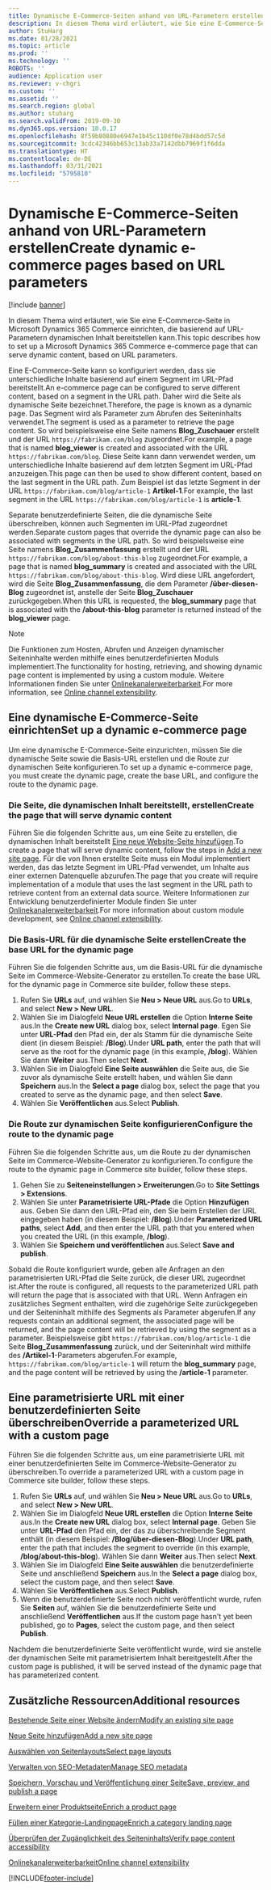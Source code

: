 ```yaml
---
title: Dynamische E-Commerce-Seiten anhand von URL-Parametern erstellen
description: In diesem Thema wird erläutert, wie Sie eine E-Commerce-Seite in Microsoft Dynamics 365 Commerce einrichten, die basierend auf URL-Parametern dynamischen Inhalt bereitstellen kann.
author: StuHarg
ms.date: 01/28/2021
ms.topic: article
ms.prod: ''
ms.technology: ''
ROBOTS: ''
audience: Application user
ms.reviewer: v-chgri
ms.custom: ''
ms.assetid: ''
ms.search.region: global
ms.author: stuharg
ms.search.validFrom: 2019-09-30
ms.dyn365.ops.version: 10.0.17
ms.openlocfilehash: 8f59b80880e6947e1b45c110df0e78d4bdd57c5d
ms.sourcegitcommit: 3cdc42346bb653c13ab33a7142dbb7969f1f6dda
ms.translationtype: HT
ms.contentlocale: de-DE
ms.lasthandoff: 03/31/2021
ms.locfileid: "5795810"
---
```

# <a name="create-dynamic-e-commerce-pages-based-on-url-parameters"></a><span data-ttu-id="cfd25-103">Dynamische E-Commerce-Seiten anhand von URL-Parametern erstellen</span><span class="sxs-lookup"><span data-stu-id="cfd25-103">Create dynamic e-commerce pages based on URL parameters</span></span>

[!include [banner](includes/banner.md)]

<span data-ttu-id="cfd25-104">In diesem Thema wird erläutert, wie Sie eine E-Commerce-Seite in Microsoft Dynamics 365 Commerce einrichten, die basierend auf URL-Parametern dynamischen Inhalt bereitstellen kann.</span><span class="sxs-lookup"><span data-stu-id="cfd25-104">This topic describes how to set up a Microsoft Dynamics 365 Commerce e-commerce page that can serve dynamic content, based on URL parameters.</span></span>

<span data-ttu-id="cfd25-105">Eine E-Commerce-Seite kann so konfiguriert werden, dass sie unterschiedliche Inhalte basierend auf einem Segment im URL-Pfad bereitstellt.</span><span class="sxs-lookup"><span data-stu-id="cfd25-105">An e-commerce page can be configured to serve different content, based on a segment in the URL path.</span></span> <span data-ttu-id="cfd25-106">Daher wird die Seite als dynamische Seite bezeichnet.</span><span class="sxs-lookup"><span data-stu-id="cfd25-106">Therefore, the page is known as a dynamic page.</span></span> <span data-ttu-id="cfd25-107">Das Segment wird als Parameter zum Abrufen des Seiteninhalts verwendet.</span><span class="sxs-lookup"><span data-stu-id="cfd25-107">The segment is used as a parameter to retrieve the page content.</span></span> <span data-ttu-id="cfd25-108">So wird beispielsweise eine Seite namens **Blog\_Zuschauer** erstellt und der URL `https://fabrikam.com/blog` zugeordnet.</span><span class="sxs-lookup"><span data-stu-id="cfd25-108">For example, a page that is named **blog\_viewer** is created and associated with the URL `https://fabrikam.com/blog`.</span></span> <span data-ttu-id="cfd25-109">Diese Seite kann dann verwendet werden, um unterschiedliche Inhalte basierend auf dem letzten Segment im URL-Pfad anzuzeigen.</span><span class="sxs-lookup"><span data-stu-id="cfd25-109">This page can then be used to show different content, based on the last segment in the URL path.</span></span> <span data-ttu-id="cfd25-110">Zum Beispiel ist das letzte Segment in der URL `https://fabrikam.com/blog/article-1` **Artikel-1**.</span><span class="sxs-lookup"><span data-stu-id="cfd25-110">For example, the last segment in the URL `https://fabrikam.com/blog/article-1` is **article-1**.</span></span>

<span data-ttu-id="cfd25-111">Separate benutzerdefinierte Seiten, die die dynamische Seite überschreiben, können auch Segmenten im URL-Pfad zugeordnet werden.</span><span class="sxs-lookup"><span data-stu-id="cfd25-111">Separate custom pages that override the dynamic page can also be associated with segments in the URL path.</span></span> <span data-ttu-id="cfd25-112">So wird beispielsweise eine Seite namens **Blog\_Zusammenfassung** erstellt und der URL `https://fabrikam.com/blog/about-this-blog` zugeordnet.</span><span class="sxs-lookup"><span data-stu-id="cfd25-112">For example, a page that is named **blog\_summary** is created and associated with the URL `https://fabrikam.com/blog/about-this-blog`.</span></span> <span data-ttu-id="cfd25-113">Wird diese URL angefordert, wird die Seite **Blog\_Zusammenfassung**, die dem Parameter **/über-diesen-Blog** zugeordnet ist, anstelle der Seite **Blog\_Zuschauer** zurückgegeben.</span><span class="sxs-lookup"><span data-stu-id="cfd25-113">When this URL is requested, the **blog\_summary** page that is associated with the **/about-this-blog** parameter is returned instead of the **blog\_viewer** page.</span></span>

> [!NOTE]
> <span data-ttu-id="cfd25-114">Die Funktionen zum Hosten, Abrufen und Anzeigen dynamischer Seiteninhalte werden mithilfe eines benutzerdefinierten Moduls implementiert.</span><span class="sxs-lookup"><span data-stu-id="cfd25-114">The functionality for hosting, retrieving, and showing dynamic page content is implemented by using a custom module.</span></span> <span data-ttu-id="cfd25-115">Weitere Informationen finden Sie unter [Onlinekanalerweiterbarkeit](e-commerce-extensibility/overview.md).</span><span class="sxs-lookup"><span data-stu-id="cfd25-115">For more information, see [Online channel extensibility](e-commerce-extensibility/overview.md).</span></span>

## <a name="set-up-a-dynamic-e-commerce-page"></a><span data-ttu-id="cfd25-116">Eine dynamische E-Commerce-Seite einrichten</span><span class="sxs-lookup"><span data-stu-id="cfd25-116">Set up a dynamic e-commerce page</span></span>

<span data-ttu-id="cfd25-117">Um eine dynamische E-Commerce-Seite einzurichten, müssen Sie die dynamische Seite sowie die Basis-URL erstellen und die Route zur dynamischen Seite konfigurieren.</span><span class="sxs-lookup"><span data-stu-id="cfd25-117">To set up a dynamic e-commerce page, you must create the dynamic page, create the base URL, and configure the route to the dynamic page.</span></span>

### <a name="create-the-page-that-will-serve-dynamic-content"></a><span data-ttu-id="cfd25-118">Die Seite, die dynamischen Inhalt bereitstellt, erstellen</span><span class="sxs-lookup"><span data-stu-id="cfd25-118">Create the page that will serve dynamic content</span></span>

<span data-ttu-id="cfd25-119">Führen Sie die folgenden Schritte aus, um eine Seite zu erstellen, die dynamischen Inhalt bereitstellt [Eine neue Website-Seite hinzufügen](add-new-page.md).</span><span class="sxs-lookup"><span data-stu-id="cfd25-119">To create a page that will serve dynamic content, follow the steps in [Add a new site page](add-new-page.md).</span></span> <span data-ttu-id="cfd25-120">Für die von Ihnen erstellte Seite muss ein Modul implementiert werden, das das letzte Segment im URL-Pfad verwendet, um Inhalte aus einer externen Datenquelle abzurufen.</span><span class="sxs-lookup"><span data-stu-id="cfd25-120">The page that you create will require implementation of a module that uses the last segment in the URL path to retrieve content from an external data source.</span></span> <span data-ttu-id="cfd25-121">Weitere Informationen zur Entwicklung benutzerdefinierter Module finden Sie unter [Onlinekanalerweiterbarkeit](e-commerce-extensibility/overview.md).</span><span class="sxs-lookup"><span data-stu-id="cfd25-121">For more information about custom module development, see [Online channel extensibility](e-commerce-extensibility/overview.md).</span></span>

### <a name="create-the-base-url-for-the-dynamic-page"></a><span data-ttu-id="cfd25-122">Die Basis-URL für die dynamische Seite erstellen</span><span class="sxs-lookup"><span data-stu-id="cfd25-122">Create the base URL for the dynamic page</span></span>

<span data-ttu-id="cfd25-123">Führen Sie die folgenden Schritte aus, um die Basis-URL für die dynamische Seite im Commerce-Website-Generator zu erstellen.</span><span class="sxs-lookup"><span data-stu-id="cfd25-123">To create the base URL for the dynamic page in Commerce site builder, follow these steps.</span></span>

1. <span data-ttu-id="cfd25-124">Rufen Sie **URLs** auf, und wählen Sie **Neu \> Neue URL** aus.</span><span class="sxs-lookup"><span data-stu-id="cfd25-124">Go to **URLs**, and select **New \> New URL**.</span></span>
1. <span data-ttu-id="cfd25-125">Wählen Sie im Dialogfeld **Neue URL erstellen** die Option **Interne Seite** aus.</span><span class="sxs-lookup"><span data-stu-id="cfd25-125">In the **Create new URL** dialog box, select **Internal page**.</span></span> <span data-ttu-id="cfd25-126">Egen Sie unter **URL-Pfad** den Pfad ein, der als Stamm für die dynamische Seite dient (in diesem Beispiel: **/Blog**).</span><span class="sxs-lookup"><span data-stu-id="cfd25-126">Under **URL path**, enter the path that will serve as the root for the dynamic page (in this example, **/blog**).</span></span> <span data-ttu-id="cfd25-127">Wählen Sie dann **Weiter** aus.</span><span class="sxs-lookup"><span data-stu-id="cfd25-127">Then select **Next**.</span></span>
1. <span data-ttu-id="cfd25-128">Wählen Sie im Dialogfeld **Eine Seite auswählen** die Seite aus, die Sie zuvor als dynamische Seite erstellt haben, und wählen Sie dann **Speichern** aus.</span><span class="sxs-lookup"><span data-stu-id="cfd25-128">In the **Select a page** dialog box, select the page that you created to serve as the dynamic page, and then select **Save**.</span></span>
1. <span data-ttu-id="cfd25-129">Wählen Sie **Veröffentlichen** aus.</span><span class="sxs-lookup"><span data-stu-id="cfd25-129">Select **Publish**.</span></span>

### <a name="configure-the-route-to-the-dynamic-page"></a><span data-ttu-id="cfd25-130">Die Route zur dynamischen Seite konfigurieren</span><span class="sxs-lookup"><span data-stu-id="cfd25-130">Configure the route to the dynamic page</span></span>

<span data-ttu-id="cfd25-131">Führen Sie die folgenden Schritte aus, um die Route zu der dynamischen Seite im Commerce-Website-Generator zu konfigurieren.</span><span class="sxs-lookup"><span data-stu-id="cfd25-131">To configure the route to the dynamic page in Commerce site builder, follow these steps.</span></span>

1. <span data-ttu-id="cfd25-132">Gehen Sie zu **Seiteneinstellungen \> Erweiterungen**.</span><span class="sxs-lookup"><span data-stu-id="cfd25-132">Go to **Site Settings \> Extensions**.</span></span>
1. <span data-ttu-id="cfd25-133">Wählen Sie unter **Parametrisierte URL-Pfade** die Option **Hinzufügen** aus. Geben Sie dann den URL-Pfad ein, den Sie beim Erstellen der URL eingegeben haben (in diesem Beispiel: **/Blog**).</span><span class="sxs-lookup"><span data-stu-id="cfd25-133">Under **Parameterized URL paths**, select **Add**, and then enter the URL path that you entered when you created the URL (in this example, **/blog**).</span></span>
1. <span data-ttu-id="cfd25-134">Wählen Sie **Speichern und veröffentlichen** aus.</span><span class="sxs-lookup"><span data-stu-id="cfd25-134">Select **Save and publish**.</span></span>

<span data-ttu-id="cfd25-135">Sobald die Route konfiguriert wurde, geben alle Anfragen an den parametrisierten URL-Pfad die Seite zurück, die dieser URL zugeordnet ist.</span><span class="sxs-lookup"><span data-stu-id="cfd25-135">After the route is configured, all requests to the parameterized URL path will return the page that is associated with that URL.</span></span> <span data-ttu-id="cfd25-136">Wenn Anfragen ein zusätzliches Segment enthalten, wird die zugehörige Seite zurückgegeben und der Seiteninhalt mithilfe des Segments als Parameter abgerufen.</span><span class="sxs-lookup"><span data-stu-id="cfd25-136">If any requests contain an additional segment, the associated page will be returned, and the page content will be retrieved by using the segment as a parameter.</span></span> <span data-ttu-id="cfd25-137">Beispielsweise gibt `https://fabrikam.com/blog/article-1` die Seite **Blog\_Zusammenfassung** zurück, und der Seiteninhalt wird mithilfe des **/Artikel-1**-Parameters abgerufen.</span><span class="sxs-lookup"><span data-stu-id="cfd25-137">For example, `https://fabrikam.com/blog/article-1` will return the **blog\_summary** page, and the page content will be retrieved by using the **/article-1** parameter.</span></span>

## <a name="override-a-parameterized-url-with-a-custom-page"></a><span data-ttu-id="cfd25-138">Eine parametrisierte URL mit einer benutzerdefinierten Seite überschreiben</span><span class="sxs-lookup"><span data-stu-id="cfd25-138">Override a parameterized URL with a custom page</span></span>

<span data-ttu-id="cfd25-139">Führen Sie die folgenden Schritte aus, um eine parametrisierte URL mit einer benutzerdefinierten Seite im Commerce-Website-Generator zu überschreiben.</span><span class="sxs-lookup"><span data-stu-id="cfd25-139">To override a parameterized URL with a custom page in Commerce site builder, follow these steps.</span></span>

1. <span data-ttu-id="cfd25-140">Rufen Sie **URLs** auf, und wählen Sie **Neu \> Neue URL** aus.</span><span class="sxs-lookup"><span data-stu-id="cfd25-140">Go to **URLs**, and select **New \> New URL**.</span></span>
1. <span data-ttu-id="cfd25-141">Wählen Sie im Dialogfeld **Neue URL erstellen** die Option **Interne Seite** aus.</span><span class="sxs-lookup"><span data-stu-id="cfd25-141">In the **Create new URL** dialog box, select **Internal page**.</span></span> <span data-ttu-id="cfd25-142">Geben Sie unter **URL-Pfad** den Pfad ein, der das zu überschreibende Segment enthält (in diesem Beispiel: **/Blog/über-diesen-Blog**).</span><span class="sxs-lookup"><span data-stu-id="cfd25-142">Under **URL path**, enter the path that includes the segment to override (in this example, **/blog/about-this-blog**).</span></span> <span data-ttu-id="cfd25-143">Wählen Sie dann **Weiter** aus.</span><span class="sxs-lookup"><span data-stu-id="cfd25-143">Then select **Next**.</span></span>
1. <span data-ttu-id="cfd25-144">Wählen Sie im Dialogfeld **Eine Seite auswählen** die benutzerdefinierte Seite und anschließend **Speichern** aus.</span><span class="sxs-lookup"><span data-stu-id="cfd25-144">In the **Select a page** dialog box, select the custom page, and then select **Save**.</span></span>
1. <span data-ttu-id="cfd25-145">Wählen Sie **Veröffentlichen** aus.</span><span class="sxs-lookup"><span data-stu-id="cfd25-145">Select **Publish**.</span></span>
1. <span data-ttu-id="cfd25-146">Wenn die benutzerdefinierte Seite noch nicht veröffentlicht wurde, rufen Sie **Seiten** auf, wählen Sie die benutzerdefinierte Seite und anschließend **Veröffentlichen** aus.</span><span class="sxs-lookup"><span data-stu-id="cfd25-146">If the custom page hasn't yet been published, go to **Pages**, select the custom page, and then select **Publish**.</span></span>

<span data-ttu-id="cfd25-147">Nachdem die benutzerdefinierte Seite veröffentlicht wurde, wird sie anstelle der dynamischen Seite mit parametrisiertem Inhalt bereitgestellt.</span><span class="sxs-lookup"><span data-stu-id="cfd25-147">After the custom page is published, it will be served instead of the dynamic page that has parameterized content.</span></span>

## <a name="additional-resources"></a><span data-ttu-id="cfd25-148">Zusätzliche Ressourcen</span><span class="sxs-lookup"><span data-stu-id="cfd25-148">Additional resources</span></span>

[<span data-ttu-id="cfd25-149">Bestehende Seite einer Website ändern</span><span class="sxs-lookup"><span data-stu-id="cfd25-149">Modify an existing site page</span></span>](modify-existing-page.md)

[<span data-ttu-id="cfd25-150">Neue Seite hinzufügen</span><span class="sxs-lookup"><span data-stu-id="cfd25-150">Add a new site page</span></span>](add-new-page.md)

[<span data-ttu-id="cfd25-151">Auswählen von Seitenlayouts</span><span class="sxs-lookup"><span data-stu-id="cfd25-151">Select page layouts</span></span>](select-page-layouts.md)

[<span data-ttu-id="cfd25-152">Verwalten von SEO-Metadaten</span><span class="sxs-lookup"><span data-stu-id="cfd25-152">Manage SEO metadata</span></span>](manage-seo-metadata.md)

[<span data-ttu-id="cfd25-153">Speichern, Vorschau und Veröffentlichung einer Seite</span><span class="sxs-lookup"><span data-stu-id="cfd25-153">Save, preview, and publish a page</span></span>](save-preview-publish-page.md)

[<span data-ttu-id="cfd25-154">Erweitern einer Produktseite</span><span class="sxs-lookup"><span data-stu-id="cfd25-154">Enrich a product page</span></span>](enrich-product-page.md)

[<span data-ttu-id="cfd25-155">Füllen einer Kategorie-Landingpage</span><span class="sxs-lookup"><span data-stu-id="cfd25-155">Enrich a category landing page</span></span>](enrich-category-page.md)

[<span data-ttu-id="cfd25-156">Überprüfen der Zugänglichkeit des Seiteninhalts</span><span class="sxs-lookup"><span data-stu-id="cfd25-156">Verify page content accessibility</span></span>](verify-accessibility.md)

[<span data-ttu-id="cfd25-157">Onlinekanalerweiterbarkeit</span><span class="sxs-lookup"><span data-stu-id="cfd25-157">Online channel extensibility</span></span>](e-commerce-extensibility/overview.md)


[!INCLUDE[footer-include](../includes/footer-banner.md)]
